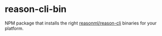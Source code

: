 # reason-cli-bin
NPM package that installs the right
[reasonml/reason-cli](https://github.com/reasonml/reason-cli)
binaries for your platform.
